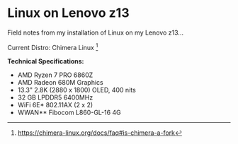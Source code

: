 # Linux on Lenovo z13
Field notes from my installation of Linux on my Lenovo z13...

Current Distro: Chimera Linux [^1]
[^1]: https://chimera-linux.org/docs/faq#is-chimera-a-fork

__Technical Specifications:__
- AMD Ryzen 7 PRO 6860Z
- AMD Radeon 680M Graphics
- 13.3" 2.8K (2880 x 1800) OLED, 400 nits
- 32 GB LPDDR5 6400MHz
- WiFi 6E* 802.11AX (2 x 2) 
- WWAN** Fibocom L860-GL-16 4G


